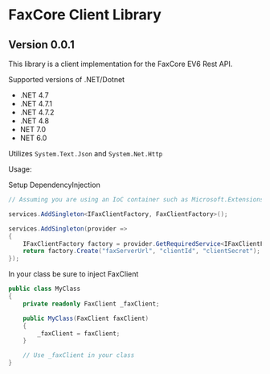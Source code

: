 # FaxCore Client Library
## Version 0.0.1

This library is a client implementation for the FaxCore EV6 Rest API.

Supported versions of .NET/Dotnet

- .NET 4.7
- .NET 4.7.1
- .NET 4.7.2
- .NET 4.8
- NET 7.0
- NET 6.0

Utilizes `System.Text.Json` and `System.Net.Http`


Usage:

Setup DependencyInjection
```csharp
// Assuming you are using an IoC container such as Microsoft.Extensions.DependencyInjection

services.AddSingleton<IFaxClientFactory, FaxClientFactory>();

services.AddSingleton(provider =>
{
    IFaxClientFactory factory = provider.GetRequiredService<IFaxClientFactory>();
    return factory.Create("faxServerUrl", "clientId", "clientSecret");
});
```

In your class be sure to inject FaxClient

```csharp
public class MyClass
{
    private readonly FaxClient _faxClient;

    public MyClass(FaxClient faxClient)
    {
        _faxClient = faxClient;
    }

    // Use _faxClient in your class
}
```
